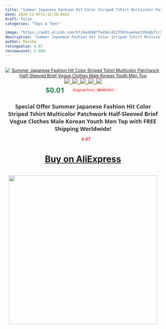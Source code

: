 ```yaml
---
title: "Summer Japanese Fashion Hit Color Striped Tshirt Multicolor Patchwork Half-Sleeved Brief Vogue Clothes Male Korean Youth Men Top"
date: 2020-11-6T11:12:36.892Z
draft: false
categories: "Tops & Tees"

image: "https://ae01.alicdn.com/kf/Hadd98ffe45614127907eae6ee330a8bf1/Summer-Japanese-Fashion-Hit-Color-Striped-Tshirt-Multicolor-Patchwork-Half-Sleeved-Brief-Vogue-Clothes-Male-Korean.jpg"
description: "Summer Japanese Fashion Hit Color Striped Tshirt Multicolor Patchwork Half-Sleeved Brief Vogue Clothes Male Korean Youth Men Top"
author: Marsha
ratingvalue: 4.67
reviewcount: 2.888
---
```

<br>
<div style="text-align: center;">
<a href="https://s.click.aliexpress.com/e/_9vY1z7" target="_blank" rel="nofollow noopener noreferrer"><img alt="Summer Japanese Fashion Hit Color Striped Tshirt Multicolor Patchwork Half-Sleeved Brief Vogue Clothes Male Korean Youth Men Top" class="magnifier-image" src="https://ae01.alicdn.com/kf/Hadd98ffe45614127907eae6ee330a8bf1/Summer-Japanese-Fashion-Hit-Color-Striped-Tshirt-Multicolor-Patchwork-Half-Sleeved-Brief-Vogue-Clothes-Male-Korean.jpg_640x640.jpg">
<br>
<img style="border:1px solid salmon" src="https://ae01.alicdn.com/kf/Hadd98ffe45614127907eae6ee330a8bf1/Summer-Japanese-Fashion-Hit-Color-Striped-Tshirt-Multicolor-Patchwork-Half-Sleeved-Brief-Vogue-Clothes-Male-Korean.jpg_120x120.jpg">&nbsp;&nbsp;<img style="border:1px solid salmon" src="https://ae01.alicdn.com/kf/Hb54c6e49888c4cde941d461c878eac80n/Summer-Japanese-Fashion-Hit-Color-Striped-Tshirt-Multicolor-Patchwork-Half-Sleeved-Brief-Vogue-Clothes-Male-Korean.jpg_120x120.jpg">&nbsp;&nbsp;<img style="border:1px solid salmon" src="https://ae01.alicdn.com/kf/Hcb0400981b2445bab15c88c3dc53c168e/Summer-Japanese-Fashion-Hit-Color-Striped-Tshirt-Multicolor-Patchwork-Half-Sleeved-Brief-Vogue-Clothes-Male-Korean.jpg_120x120.jpg">&nbsp;&nbsp;<img style="border:1px solid salmon" src="https://ae01.alicdn.com/kf/H31078dc2df6f482caa3cca15313f913eK/Summer-Japanese-Fashion-Hit-Color-Striped-Tshirt-Multicolor-Patchwork-Half-Sleeved-Brief-Vogue-Clothes-Male-Korean.jpg_120x120.jpg">&nbsp;&nbsp;<img style="border:1px solid salmon" src="https://ae01.alicdn.com/kf/H53e66d9f00db41ab882632ded61f9f09b/Summer-Japanese-Fashion-Hit-Color-Striped-Tshirt-Multicolor-Patchwork-Half-Sleeved-Brief-Vogue-Clothes-Male-Korean.jpg_120x120.jpg"></a></div><br0>
<div style="text-align: center;"><span style="background-color: white; border: 0px; box-sizing: border-box; color: seagreen; display: inline-block; font-family: &quot;open sans&quot; , &quot;arial&quot; , &quot;helvetica&quot; , sans-serif , &quot;heiti&quot;; font-size: 24px; font-stretch: inherit; font-weight: 700; line-height: inherit; margin: 0px 10px 0px 0px; padding: 0px; vertical-align: middle;">$0.01 </span>
<span style="background: rgb(255 , 241 , 241); border-radius: 3px; border: 0px; box-sizing: border-box; color: #ff4747; display: inline-block; font-family: inherit; font-size: 12px; font-stretch: inherit; font-style: inherit; font-variant: inherit; font-weight: 600; line-height: inherit; margin: 0px; padding: 2px 5px; transform: scale(0.9); vertical-align: middle;">Original Price : <b style="text-decoration: line-through;">$0.01 </b> 50%&nbsp;&nbsp;</span></div>
<h1 style="color: #333333; display: inline-block; font-family: &quot;open sans&quot; , &quot;arial&quot; , &quot;helvetica&quot; , sans-serif , &quot;heiti&quot;; font-size: 18px; font-stretch: inherit; font-weight: 700; text-align: center;">Special Offer Summer Japanese Fashion Hit Color Striped Tshirt Multicolor Patchwork Half-Sleeved Brief Vogue Clothes Male Korean Youth Men Top with FREE Shipping Worldwide!</h1>
<div style="color: #ff4747; text-align: center;">
<img src="https://4.bp.blogspot.com/-M0ZcTcb-5uY/XleCXlxnR4I/AAAAAAAAAEc/OrjgMkXV1oMQFaCRZj5HQwOCBcu3w1FegCPcBGAYYCw/s1600/star.png" style="height: 15px;">&nbsp;<b>4.67</b></div>
<div class="button_cont" align="center"><a class="buynow_a" href="https://s.click.aliexpress.com/e/_9vY1z7" target="_blank" rel="nofollow noopener noreferrer"><H1>Buy on AliExpress</H1></a></div><br>
<div class="separator" style="clear: both; text-align: center;">
<img src="https://lh3.googleusercontent.com/-pTy5HemUv9M/XlePHvY0dAI/AAAAAAAAAE4/0nX5iRUoIWY8eMW9Dpxeirr157OZliDIgCLcBGAsYHQ/s1600/badge.gif" width="480">
</div>
